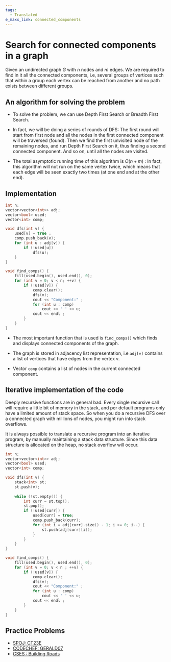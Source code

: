 ```yaml
---
tags:
  - Translated
e_maxx_link: connected_components
---
```


# Search for connected components in a graph

Given an undirected graph $G$ with $n$ nodes and $m$ edges. We are required to find in it all the connected components, i.e, several groups of vertices such that within a group each vertex can be reached from another and no path exists between different groups.

## An algorithm for solving the problem

* To solve the problem, we can use Depth First Search or Breadth First Search.

* In fact, we will be doing a series of rounds of DFS: The first round will start from first node and all the nodes in the first connected component will be traversed (found). Then we find the first unvisited node of the remaining nodes, and run Depth First Search on it, thus finding a second connected component. And so on, until all the nodes are visited.

* The total asymptotic running time of this algorithm is $O(n + m)$ : In fact, this algorithm will not run on the same vertex twice, which means that each edge will be seen exactly two times (at one end and at the other end).

## Implementation

``` cpp
int n;
vector<vector<int>> adj;
vector<bool> used;
vector<int> comp;

void dfs(int v) {
    used[v] = true ;
    comp.push_back(v);
    for (int u : adj[v]) {
        if (!used[u])
            dfs(u);
    }
}

void find_comps() {
    fill(used.begin(), used.end(), 0);
    for (int v = 0; v < n; ++v) {
        if (!used[v]) {
            comp.clear();
            dfs(v);
            cout << "Component:" ;
            for (int u : comp)
                cout << ' ' << u;
            cout << endl ;
        }
    }
}
```

* The most important function that is used is `find_comps()` which finds and displays connected components of the graph.

* The graph is stored in adjacency list representation, i.e `adj[v]` contains a list of vertices that have edges from the vertex `v`.

* Vector `comp` contains a list of nodes in the current connected component.

## Iterative implementation of the code 

Deeply recursive functions are in general bad.
Every single recursive call will require a little bit of memory in the stack, and per default programs only have a limited amount of stack space.
So when you do a recursive DFS over a connected graph with millions of nodes, you might run into stack overflows.

It is always possible to translate a recursive program into an iterative program, by manually maintaining a stack data structure.
Since this data structure is allocated on the heap, no stack overflow will occur.

```cpp
int n;
vector<vector<int>> adj;
vector<bool> used;
vector<int> comp;

void dfs(int v) {
    stack<int> st;
    st.push(v);
    
    while (!st.empty()) {
        int curr = st.top();
        st.pop();
        if (!used[curr]) {
            used[curr] = true;
            comp.push_back(curr);
            for (int i = adj[curr].size() - 1; i >= 0; i--) {
                st.push(adj[curr][i]);
            }
        }
    }
}

void find_comps() {
    fill(used.begin(), used.end(), 0);
    for (int v = 0; v < n ; ++v) {
        if (!used[v]) {
            comp.clear();
            dfs(v);
            cout << "Component:" ;
            for (int u : comp)
                cout << ' ' << u;
            cout << endl ;
        }
    }
}
```

## Practice Problems
 - [SPOJ: CT23E](http://www.spoj.com/problems/CT23E/)
 - [CODECHEF: GERALD07](https://www.codechef.com/MARCH14/problems/GERALD07)
 - [CSES : Building Roads](https://cses.fi/problemset/task/1666)
